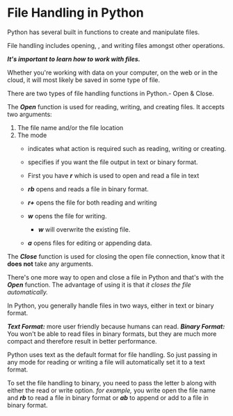 # File Handling in Python 

Python has several built in functions to create and manipulate files.

File handling includes opening, , and writing files amongst other operations.

***It's important to learn how to work with files.***

Whether you're working with data on your computer, on the web or in the cloud, it will most likely be saved in some type of file.

There are two types of file handling functions in Python.- Open & Close.

The *__Open__* function is used for reading, writing, and creating files. It accepts two arguments:

1. The file name and/or the file location
2. The mode
    - indicates what action is required such as reading, writing or creating.
    - specifies if you want the file output in text or binary format.

    - First you have ***r*** which is used to open and read a file in text
    - ***rb*** opens and reads a file in binary format.
    - ***r+*** opens the file for both reading and writing 
    - ***w*** opens the file for writing.
        - ***w*** will overwrite the existing file.
    - ***a*** opens files for editing or appending data.

The *__Close__* function is used for closing the open file connection, know that it __does not__ take any arguments.   

There's one more way to open and close a file in Python and that's with the ***Open*** function.
The advantage of using it is that *it closes the file automatically.*

In Python, you generally handle files in two ways, either in text or binary format.

***Text Format:*** more user friendly because humans can read.
***Binary Format:*** You won't be able to read files in binary formats, but they are much more compact and therefore result in better performance.

Python uses text as the default format for file handling. So just passing in any mode for reading or writing a file will automatically set it to a text format.

To set the file handling to binary, you need to pass the letter b along with either the read or write option. _for example,_ you write open the file name and *__rb__* to read a file in binary format or *__ab__* to append or add to a file in binary format.